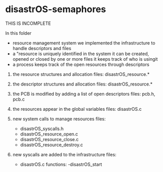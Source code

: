 # disastrOS-semaphores

THIS IS INCOMPLETE

In this folder

- resource management system
  we implemented the infrastructure to handle descriptors and files
- a "resource is uniquely identified in the system
  it can be created, opened or closed by one or more files
  it keeps track of who is usingit
- a process keeps track of the open resources through descriptors

1. the resource structures and allocation
   files: disastrOS_resource.*

2. the descriptor structures and allocation
   files: disastrOS_resource.*

3. the PCB is modified by adding a list of open descriptors
   files: pcb.h, pcb.c

4. the resources appear in the global variables
   files: disastrOS.c

5. new system calls to manage resources
   files:
   - disastrOS_syscalls.h
   - disastrOS_resource_open.c
   - disastrOS_resource_close.c
   - disastrOS_resource_destroy.c

6. new syscalls are added to the infrastructure
   files:
   - disastrOS.c
     functions:
     -disastrOS_start
